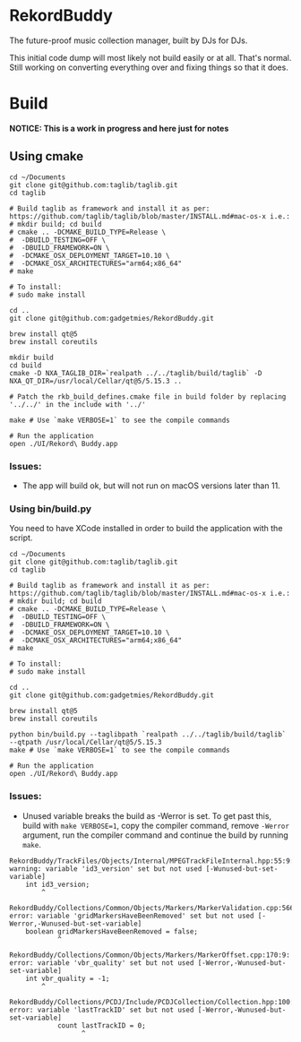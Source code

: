 # RekordBuddy
The future-proof music collection manager, built by DJs for DJs.

This initial code dump will most likely not build easily or at all. That's normal. Still working on converting everything over and fixing things so that it does.

# Build

**NOTICE: This is a work in progress and here just for notes**

## Using cmake
```
cd ~/Documents
git clone git@github.com:taglib/taglib.git
cd taglib

# Build taglib as framework and install it as per: https://github.com/taglib/taglib/blob/master/INSTALL.md#mac-os-x i.e.:
# mkdir build; cd build
# cmake .. -DCMAKE_BUILD_TYPE=Release \
#  -DBUILD_TESTING=OFF \
#  -DBUILD_FRAMEWORK=ON \
#  -DCMAKE_OSX_DEPLOYMENT_TARGET=10.10 \
#  -DCMAKE_OSX_ARCHITECTURES="arm64;x86_64"
# make

# To install:
# sudo make install

cd ..
git clone git@github.com:gadgetmies/RekordBuddy.git

brew install qt@5
brew install coreutils

mkdir build
cd build
cmake -D NXA_TAGLIB_DIR=`realpath ../../taglib/build/taglib` -D NXA_QT_DIR=/usr/local/Cellar/qt@5/5.15.3 ..

# Patch the rkb_build_defines.cmake file in build folder by replacing '../../' in the include with '../'

make # Use `make VERBOSE=1` to see the compile commands

# Run the application
open ./UI/Rekord\ Buddy.app

```

### Issues:

* The app will build ok, but will not run on macOS versions later than 11.

### Using bin/build.py

You need to have XCode installed in order to build the application with the script.

```
cd ~/Documents
git clone git@github.com:taglib/taglib.git
cd taglib

# Build taglib as framework and install it as per: https://github.com/taglib/taglib/blob/master/INSTALL.md#mac-os-x i.e.:
# mkdir build; cd build
# cmake .. -DCMAKE_BUILD_TYPE=Release \
#  -DBUILD_TESTING=OFF \
#  -DBUILD_FRAMEWORK=ON \
#  -DCMAKE_OSX_DEPLOYMENT_TARGET=10.10 \
#  -DCMAKE_OSX_ARCHITECTURES="arm64;x86_64"
# make

# To install:
# sudo make install

cd ..
git clone git@github.com:gadgetmies/RekordBuddy.git

brew install qt@5
brew install coreutils

python bin/build.py --taglibpath `realpath ../../taglib/build/taglib` --qtpath /usr/local/Cellar/qt@5/5.15.3
make # Use `make VERBOSE=1` to see the compile commands

# Run the application
open ./UI/Rekord\ Buddy.app

```

### Issues:
* Unused variable breaks the build as -Werror is set. To get past this, build with `make VERBOSE=1`, copy the compiler command, remove `-Werror` argument, run the compiler command and continue the build by running `make`.
```
RekordBuddy/TrackFiles/Objects/Internal/MPEGTrackFileInternal.hpp:55:9: warning: variable 'id3_version' set but not used [-Wunused-but-set-variable]
    int id3_version;
        ^

RekordBuddy/Collections/Common/Objects/Markers/MarkerValidation.cpp:566:13: error: variable 'gridMarkersHaveBeenRemoved' set but not used [-Werror,-Wunused-but-set-variable]
    boolean gridMarkersHaveBeenRemoved = false;
            ^

RekordBuddy/Collections/Common/Objects/Markers/MarkerOffset.cpp:170:9: error: variable 'vbr_quality' set but not used [-Werror,-Wunused-but-set-variable]
    int vbr_quality = -1;
        ^

RekordBuddy/Collections/PCDJ/Include/PCDJCollection/Collection.hpp:100:19: error: variable 'lastTrackID' set but not used [-Werror,-Wunused-but-set-variable]
            count lastTrackID = 0;
                  ^
```

